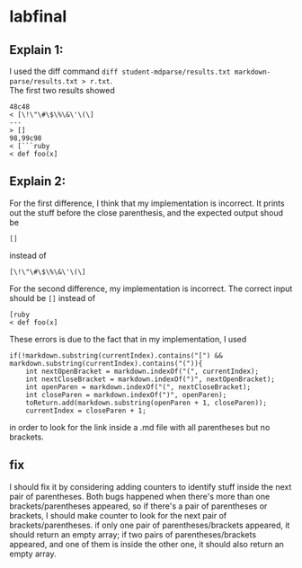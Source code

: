 # labfinal
## Explain 1:<br>
I used the diff command `diff student-mdparse/results.txt markdown-parse/results.txt > r.txt`.<BR>
The first two results showed 
```
48c48
< [\!\"\#\$\%\&\'\(\]
---
> []
98,99c98
< [```ruby
< def foo(x]
```
## Explain 2:<br>
For the first difference, I think that my implementation is incorrect. It prints out the stuff before the close parenthesis, and the expected output shoud be
 ```
 []
 ``` 
instead of 
```
[\!\"\#\$\%\&\'\(\]
```

For the second difference, my implementation is incorrect. The correct input should be `[]` instead of 
```
[ruby
< def foo(x]
```
These errors is due to the fact that in my implementation, I used
```
if(!markdown.substring(currentIndex).contains("[") && markdown.substring(currentIndex).contains("(")){
    int nextOpenBracket = markdown.indexOf("(", currentIndex);
    int nextCloseBracket = markdown.indexOf(")", nextOpenBracket);
    int openParen = markdown.indexOf("(", nextCloseBracket);
    int closeParen = markdown.indexOf(")", openParen);
    toReturn.add(markdown.substring(openParen + 1, closeParen));
    currentIndex = closeParen + 1;
```
in order to look for the link inside a .md file with all parentheses but no brackets. 
## fix
I should fix it by considering adding counters to identify stuff inside the next pair of parentheses. Both bugs happened when there's more than one brackets/parentheses appeared, so if there's a pair of parentheses or brackets, I should make counter to look for the next pair of brackets/parentheses. if only one pair of parentheses/brackets appeared, it should return an empty array; if two pairs of parentheses/brackets appeared, and one of them is inside the other one, it should also return an empty array.

 

